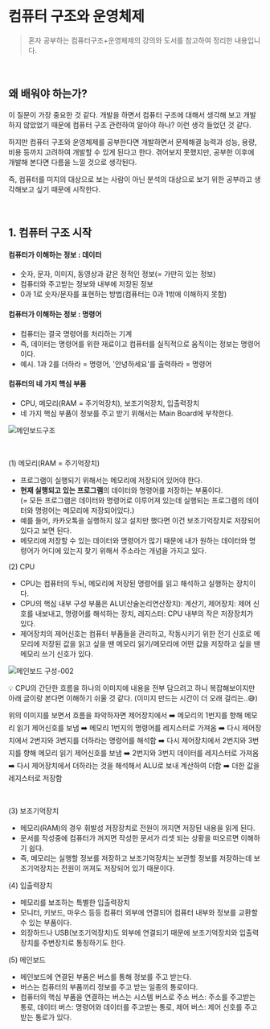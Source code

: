 # 컴퓨터 구조와 운영체제
> 혼자 공부하는 컴퓨터구조+운영체제의 강의와 도서를 참고하여 정리한 내용입니다.

</br>

## 왜 배워야 하는가?
이 질문이 가장 중요한 것 같다. 개발을 하면서 컴퓨터 구조에 대해서 생각해 보고 개발하지 않았었기 때문에 컴퓨터 구조 관련하여 알아야 하나? 이런 생각 들었던 것 같다.</br>

하지만 컴퓨터 구조와 운영체제를 공부한다면 개발하면서 문제해결 능력과 성능, 용량, 비용 등까지 고려하여 개발할 수 있게 된다고 한다. 겪어보지 못했지만, 공부한 이후에 개발해 본다면 다름을 느낄 것으로 생각된다.</br>

즉, 컴퓨터를 미지의 대상으로 보는 사람이 아닌 분석의 대상으로 보기 위한 공부라고 생각해보고 싶기 때문에 시작한다.

</br>

## 1. 컴퓨터 구조 시작
#### 컴퓨터가 이해하는 정보 : 데이터
* 숫자, 문자, 이미지, 동영상과 같은 정적인 정보(= 가만히 있는 정보)
* 컴퓨터와 주고받는 정보와 내부에 저장된 정보
* 0과 1로 숫자/문자를 표현하는 방법(컴퓨터는 0과 1밖에 이해하지 못함)

#### 컴퓨터가 이해하는 정보 : 명령어
* 컴퓨터는 결국 명령어를 처리하는 기계
* 즉, 데이터는 명령어를 위한 재료이고 컴퓨터를 실직적으로 움직이는 정보는 명령어이다.
* 예시. 1과 2를 더하라 = 명령어, '안녕하세요'를 출력하라 = 명령어

#### 컴퓨터의 네 가지 핵심 부품
* CPU, 메모리(RAM = 주기억장치), 보조기억장치, 입출력장치
* 네 가지 핵심 부품이 정보를 주고 받기 위해서는 Main Board에 부착한다.

![메인보드구조](https://github.com/kangssu/cs-study/assets/83870420/22905b68-e66f-428a-85a6-54327ca182c8)

</br>

(1) 메모리(RAM = 주기억장치)
* 프로그램이 실행되기 위해서는 메모리에 저장되어 있어야 한다.
* **현재 실행되고 있는 프로그램**의 데이터와 명령어를 저장하는 부품이다.</br>
(= 모든 프로그램은 데이터와 명령어로 이루어져 있는데 실행되는 프로그램의 데이터와 명령어는 메모리에 저장되어있다.)
* 예를 들어, 카카오톡을 실행하지 않고 설치만 했다면 이건 보조기억장치로 저장되어 있다고 보면 된다.
* 메모리에 저장할 수 있는 데이터와 명령어가 많기 때문에 내가 원하는 데이터와 명령어가 어디에 있는지 찾기 위해서 주소라는 개념을 가지고 있다.

(2) CPU
* CPU는 컴퓨터의 두뇌, 메모리에 저장된 명령어를 읽고 해석하고 실행하는 장치이다.
* CPU의 핵심 내부 구성 부품은 ALU(산술논리연산장치): 계산기, 제어장치: 제어 신호를 내보내고, 명령어를 해석하는 장치, 레지스터: CPU 내부의 작은 저장장치가 있다.
* 제어장치의 제어신호는 컴퓨터 부품들을 관리하고, 작동시키기 위한 전기 신호로 메모리에 저장된 값을 읽고 싶을 땐 메모리 읽기/메모리에 어떤 값을 저장하고 싶을 땐 메모리 쓰기 신호가 있다.

![메인보드 구성-002](https://github.com/kangssu/cs-study/assets/83870420/acbdbf73-ab76-4839-bfdb-62c5b985d0f0)

💡 CPU의 간단한 흐름을 하나의 이미지에 내용을 전부 담으려고 하니 복잡해보이지만 아래 글이랑 본다면 이해하기 쉬울 것 같다. (이미지 만드는 시간이 더 오래 걸리는..😅)

위의 이미지를 보면서 흐름을 파악하자면 제어장치에서 ➡️ 메모리의 1번지를 향해 메모리 읽기 제어신호를 보냄 ➡️ 메모리 1번지의 명령어를 레지스터로 가져옴 
➡️ 다시 제어장치에서 2번지와 3번지를 더하라는 명령어를 해석함 ➡️ 다시 제어장치에서 2번지와 3번지를 향해 메모리 읽기 제어신호를 보냄 
➡️ 2번지와 3번지 데이터를 레지스터로 가져옴 ➡️ 다시 제어장치에서 더하라는 것을 해석해서 ALU로 보내 계산하여 더함 
➡️ 더한 값을 레지스터로 저장함

</br>

(3) 보조기억장치
* 메모리(RAM)의 경우 휘발성 저장장치로 전원이 꺼지면 저장된 내용을 읽게 된다.
* 문서를 작성중에 컴퓨터가 꺼지면 작성한 문서가 리셋 되는 상황을 떠오르면 이해하기 쉽다.
* 즉, 메모리는 실행할 정보를 저장하고 보조기억장치는 보관할 정보를 저장하는데 보조기억장치는 전원이 꺼져도 저장되어 있기 때문이다.

(4) 입출력장치
* 메모리를 보조하는 특별한 입출력장치
* 모니터, 키보드, 마우스 등등 컴퓨터 외부에 연결되어 컴퓨터 내부와 정보를 교환할 수 있는 부품이다.
* 외장하드나 USB(보조기억장치)도 외부에 연결되기 때문에 보조기억장치와 입출력장치를 주변장치로 통칭하기도 한다.

(5) 메인보드
* 메인보드에 연결된 부품은 버스를 통해 정보를 주고 받는다.
* 버스는 컴퓨터의 부품끼리 정보를 주고 받는 일종의 통로이다.
* 컴퓨터의 핵심 부품을 연결하는 버스는 시스템 버스로 주소 버스: 주소를 주고받는 통로, 데이터 버스: 명령어와 데이터를 주고받는 통로, 제어 버스: 제어 신호를 주고받는 통로가 있다.

